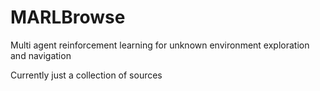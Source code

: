# MARLBrowse
Multi agent reinforcement learning for unknown environment exploration and navigation

Currently just a collection of sources
